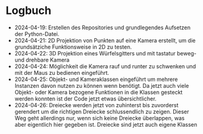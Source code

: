# Logbuch

* 2024-04-19: Erstellen des Repositories und grundlegendes Aufsetzen der Python-Datei.
* 2024-04-21: 2D Projektion von Punkten auf eine Kamera erstellt, um die grundsätziche Funktionsweise in 2D zu testen.
* 2024-04-22: 3D Projektion eines Würfelsgitters und mit tastatur beweg- und drehbare Kamera
* 2024-04-24: Möglichkeit die Kamera rauf und runter zu schwenken und mit der Maus zu bedienen eingeführt.
* 2024-04-25: Objekt- und Kameraklassen eingeführt um mehrere Instanzen davon nutzen zu können wenn benötigt. 
Da jetzt auch viele Objekt- oder Kamera bezogene Funktionen in die Klassen gesteckt
werden konnten ist der Code jetzt etwas übersichtlicher.
* 2024-04-26: Dreiecke werden jetzt von zuhinterst bis zuvorderst gerendert um die richtigen Dreiecke schlussendlich zu 
zeigen. Dieser Weg geht allerdings nur, wenn sich keine Dreiecke überlappen, was aber eigentlich hier gegeben ist. 
Dreiecke sind jetzt auch eigene Klassen